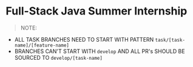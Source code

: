 # Full-Stack Java Summer Internship

> NOTE:
- ALL TASK BRANCHES NEED TO START WITH PATTERN `task/[task-name]/[feature-name]`
- BRANCHES CAN'T START WITH `develop` AND ALL PR's SHOULD BE SOURCED TO `develop/[task-name]`
